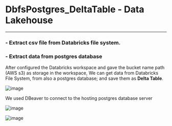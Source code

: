 # DbfsPostgres_DeltaTable - Data Lakehouse
------------------------------------------
### - Extract csv file from Databricks file system.
### - Extract data from postgres database

After configured the Databricks workspace and gave the bucket name path (AWS s3) as storage in the workspace,
We can get data from Databricks File System, from also a postgres database; and save them as <b>Delta Table</b>.

![image](https://user-images.githubusercontent.com/13883209/209580169-84e93177-eba6-40e1-855d-7403b205f12e.png)



We used DBeaver to connect to the hosting postgres database server


![image](https://user-images.githubusercontent.com/13883209/209580342-15661a35-82ff-4272-a931-d0e38319464d.png)





![image](https://user-images.githubusercontent.com/13883209/209581606-499f7c67-3026-4e0e-9a41-1eddbd64c3d6.png)


